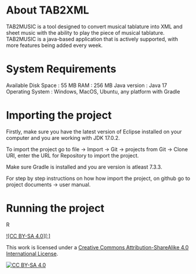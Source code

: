 # About TAB2XML

TAB2MUSIC is a tool designed to convert musical tablature into XML and sheet music with the ability to play the piece of musical tablature. TAB2MUSIC is a java-based application that is actively supported, with more features being added every week.

# System Requirements

Available Disk Space : 55 MB
RAM : 256 MB
Java version : Java 17
Operating System : Windows, MacOS, Ubuntu, any platform with Gradle

# Importing the project

Firstly, make sure you have the latest version of Eclipse installed on your computer and you are working with JDK 17.0.2.

To import the project go to file -> Import -> Git -> projects from Git -> Clone URI, enter the URL for Repository to import the project.

Make sure Gradle is installed and you are version is atleast 7.3.3.

For step by step instructions on how how import the project, on github go to project documents -> user manual.

# Running the project

R



[![CC BY-SA 4.0][:]][cc-by-sa]

This work is licensed under a
[Creative Commons Attribution-ShareAlike 4.0 International License][cc-by-sa].

[![CC BY-SA 4.0][cc-by-sa-image]][cc-by-sa]

[cc-by-sa]: http://creativecommons.org/licenses/by-sa/4.0/
[cc-by-sa-image]: https://licensebuttons.net/l/by-sa/4.0/88x31.png
[cc-by-sa-shield]: https://img.shields.io/badge/License-CC%20BY--SA%204.0-lightgrey.svg
